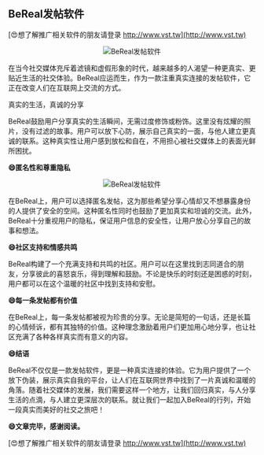 ## **BeReal发帖软件**

[😍想了解推广相关软件的朋友请登录 http://www.vst.tw](http://www.vst.tw)

 <center><img src="https://vst.tw/MP4/tuiguang/png/7.png" alt="BeReal发帖软件"></center>

在当今社交媒体充斥着滤镜和虚假形象的时代，越来越多的人渴望一种更真实、更贴近生活的社交体验。BeReal应运而生，作为一款注重真实连接的发帖软件，它正在改变人们在互联网上交流的方式。

真实的生活，真诚的分享

BeReal鼓励用户分享真实的生活瞬间，无需过度修饰或粉饰。这里没有炫耀的照片，没有过滤的故事。用户可以放下心防，展示自己真实的一面，与他人建立更真诚的联系。这种真实性让用户感到放松和自在，不用担心被社交媒体上的表面光鲜所困扰。

**😄匿名性和尊重隐私**

 <center><img src="https://vst.tw/MP4/tuiguang/png/5.png" alt="BeReal发帖软件"></center>

在BeReal上，用户可以选择匿名发帖，这为那些希望分享心情却又不想暴露身份的人提供了安全的空间。这种匿名性同时也鼓励了更加真实和坦诚的交流。此外，BeReal十分重视用户的隐私，保证用户信息的安全性，让用户放心分享自己的故事和想法。

**😄社区支持和情感共鸣**

BeReal构建了一个充满支持和共鸣的社区。用户可以在这里找到志同道合的朋友，分享彼此的喜怒哀乐，得到理解和鼓励。不论是快乐的时刻还是困惑的时刻，用户都可以在这个温暖的社区中找到支持和安慰。

**😄每一条发帖都有价值**

在BeReal上，每一条发帖都被视为珍贵的分享。无论是简短的一句话，还是长篇的心情倾诉，都有其独特的价值。这种理念激励着用户们更加用心地分享，也让社区充满了各种各样真实而有意义的内容。

**😄结语**

BeReal不仅仅是一款发帖软件，更是一种真实连接的体验。它为用户提供了一个放下伪装，展示真实自我的平台，让人们在互联网世界中找到了一片真诚和温暖的角落。随着社交媒体的发展，我们需要这样一个地方，让我们回归真实，与人分享生活的点滴，与人建立更深层次的联系。就让我们一起加入BeReal的行列，开始一段真实而美好的社交之旅吧！

**😄文章完毕，感谢阅读。**

[😍想了解推广相关软件的朋友请登录 http://www.vst.tw](http://www.vst.tw)




